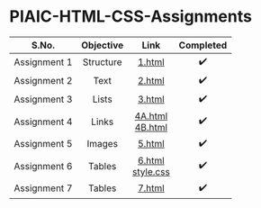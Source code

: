 # PIAIC-HTML-CSS-Assignments

| S.No. | Objective | Link | Completed |
| :---: | :---: | :---: | :---: |
| Assignment 1 | Structure | [1.html](/Assignment%201/1.html "Assignment 1") | :heavy_check_mark: |
| Assignment 2 | Text | [2.html](/Assignment%202/2.html "Assignment 2") | :heavy_check_mark: |
| Assignment 3 | Lists | [3.html](/Assignment%203/3.html "Assignment 3") | :heavy_check_mark: |
| Assignment 4 | Links | [4A.html](/Assignment%204/4A.html "Assignment 4A") <br/> [4B.html](/Assignment%204/4B.html "Assignment 4B") | :heavy_check_mark: |
| Assignment 5 | Images | [5.html](/Assignment%205/5.html "Assignment 5") | :heavy_check_mark: |
| Assignment 6 | Tables | [6.html](/Assignment%206/6.html "Assignment 6") <br/> [style.css](/Assignment%206/style.css "Assignment 6") | :heavy_check_mark: |
| Assignment 7 | Tables | [7.html](/Assignment%207/7.html "Assignment 7") | :heavy_check_mark: |
